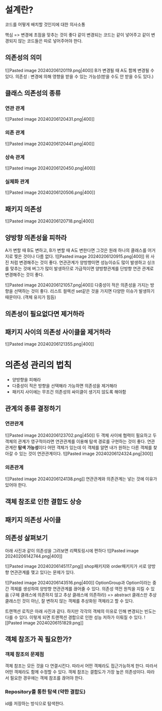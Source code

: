 # 설계란?
코드를 어떻게 배치할 것인지에 대한 의사소통

핵심 => 변경에 초점을 맞추는 것이 좋다
같이 변경되는 코드는 같이 넣어주고 같이 변경되지 않는 코드들은 따로 넣어주어야 한다.

## 의존성의 의미
![[Pasted image 20240206120119.png|400]]
B가 변경될 때 A도 함께 변경될 수 있다.
의존성 : 변경에 의해 영향을 받을 수 있는 가능성(받을 수도 안 받을 수도 있다.)

## 클래스 의존성의 종류
### 연관 관계
![[Pasted image 20240206120431.png|400]]
### 의존 관계
![[Pasted image 20240206120441.png|400]]
### 상속 관계
![[Pasted image 20240206120450.png|400]]
### 실체화 관계
![[Pasted image 20240206120506.png|400]]

## 패키지 의존성
![[Pasted image 20240206120718.png|400]]

## 양방향 의존성을 피하라
A가 변할 때 B도 변하고, B가 변할 때 A도 변한다면 그것은 원래 하나의 클래스를 어거지로 찢은 것이나 다름 없다.
![[Pasted image 20240206120915.png|400]]
위 사진 처럼 변경해주는 것이 좋다.
연관관계가 양방향이면 성능이슈도 많이 발생하고 싱크를 맞추는 것에 버그가 많이 발생하므로 가급적이면 양방향관계를 단방향 연관 관계로 변경해주는 것이 좋다.

![[Pasted image 20240206121057.png|400]]
다중성이 적은 의존성을 가지는 방향을 선택하는 것이 좋다.
리스트 컬렉션 set같은 것을 가지면 다양한 이슈가 발생하기 때문이다. (객체 유지가 힘듬)

## 의존성이 필요없다면 제거하라

## 패키지 사이의 의존성 사이클을 제거하라
![[Pasted image 20240206121355.png|400]]

# 의존성 관리의 법칙
- 양방향을 피해라
- 다중성이 적은 방향을 선택해라 가능하면 의존성을 제거해라
- 패키지 사이에는 무조건 의존성의 싸이클이 생기지 않도록 해야함

## 관계의 종류 결정하기
### 연관관계

![[Pasted image 20240206123702.png|450]]
두 객체 사이에 협력이 필요하고 두 객체의 관계가 영구적이라면 연관관계를 이용해 탐색 경로를 구현하는 것이 좋다.
연관관계란 **탐색 가능성**이다
어떤 객체가 있는데 이 객체를 알면 내가 원하는 다른 객체를 찾아갈 수 있는 것이 연관관계이다.
![[Pasted image 20240206124324.png|300]]

### 의존관계
![[Pasted image 20240206124138.png]]
연관관계와 의존관계는 넣는 것에 이유가 있어야 한다.

## 객체 참조로 인한 결합도 상승
## 패키지 의존성 사이클

## 의존성 살펴보기

아래 사진과 같이 의존성을 그려보면 리팩토링시에 편하다
![[Pasted image 20240206142744.png|400]]

![[Pasted image 20240206145117.png]]
shop패키지와 order패키지가 서로 양방향 연관관계를 맺고 있다는 문제가 있다. 

![[Pasted image 20240206143516.png|400]]
OptionGroup과 Option이라는 중간 객체를 생성하여 양방향 연관관계를 끊어줄 수 있다.
의존성 역전 원칙을 지킬 수 있음 (구체 클래스에 의존하지 않고 추상 클래스에 의존하라) => abstract 클래스만 추상 클래스인 것이 아닌, 잘 변하지 않는 객체를 추상화된 객체라고 할 수 있다.

트랜잭션 로직은 아래 사진과 같다.
하지만 각각의 객체의 이유로 인해 변경되는 빈도는 다를 수 있다.
이렇게 되면 트랜잭션 경합으로 인한 성능 저하가 이뤄질 수 있다.
![[Pasted image 20240206151829.png]]

## 객체 참조가 꼭 필요한가?
### 객체 참조의 문제점
객체 참조는 모든 것을 다 연결시킨다.
따라서 어떤 객체라도 접근가능하게 한다.
따라서 어떤 객체라도 함께 수정할 수 있다.
객체 참조는 결합도가 가장 높은 의존성이다.
따라서 필요한 경우에는 객체 참조를 끊어야 한다.

### Repository를 통한 탐색 (약한 결합도)
id를 저장하는 방식으로 탐색한다.